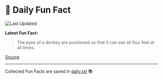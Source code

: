 # 🌟 Daily Fun Fact

![Last Updated](https://img.shields.io/badge/Last_Updated-2025_05_30-blue?style=flat-square)

**Latest Fun Fact:**

> The eyes of a donkey are positioned so that it can see all four feet at all times.

[Source](http://www.djtech.net/humor/useless_facts.htm)

---

Collected Fun Facts are saved in [daily.txt](daily.txt) 📚
